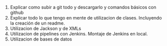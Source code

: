 1. Explicar como subir a git todo y descargarlo y comandos básicos con github
2. Explicar todo lo que tengo en mente de utilizacion de clases. Incluyendo la creación de un readme.
3. Utilizacion de Jackson y de XMLs
4. Utilizacion de pipelines con Jenkins. Montaje de Jenkins en local.
5. Utilizacion de bases de datos

